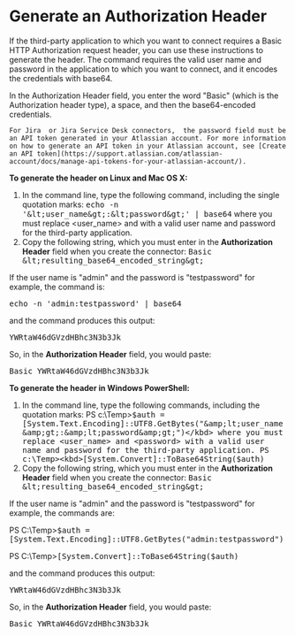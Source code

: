 # Generate an Authorization Header

If the third-party application to which you want to connect requires a Basic HTTP Authorization request header, you can use these instructions to generate the header. The command requires the valid user name and password in the application to which you want to connect, and it encodes the credentials with base64.

In the Authorization Header field, you enter the word "Basic" (which is the Authorization header type), a space, and then the  base64-encoded credentials.

    For Jira  or Jira Service Desk connectors,  the password field must be an API token generated in your Atlassian account. For more information on how to generate an API token in your Atlassian account, see [Create an API token](https://support.atlassian.com/atlassian-account/docs/manage-api-tokens-for-your-atlassian-account/).    
**To generate the header on Linux and Mac OS X:**

1. In the command line, type the following command, including the single quotation marks:
<kbd>echo -n '&amp;lt;user_name&amp;gt;:&amp;lt;password&amp;gt;' | base64</kbd>
where you must replace <user_name> and <password> with a valid user name and password  for the third-party application.
2. Copy the following string, which you must enter in the **Authorization Header** field when you create the connector:
<kbd>Basic &amp;lt;resulting_base64_encoded_string&amp;gt;</kbd>

If the user name is "admin" and the password  is "testpassword" for example, the command is:

<kbd>echo -n 'admin:testpassword' | base64</kbd>

and the command produces this output: 

<kbd>YWRtaW46dGVzdHBhc3N3b3Jk</kbd>

So, in the **Authorization Header** field, you would paste:

<kbd>Basic YWRtaW46dGVzdHBhc3N3b3Jk</kbd>

**To generate the header in Windows PowerShell:**

1. In the command line, type the following commands, including the quotation marks:
PS c:\Temp><kbd>$auth  = [System.Text.Encoding]::UTF8.GetBytes("&amp;lt;user_name&amp;gt;:&amp;lt;password&amp;gt;")</kbd>
where you must replace <user_name> and <password> with a valid user name and  password for the third-party application.
PS c:\Temp><kbd>[System.Convert]::ToBase64String($auth)</kbd>
2. Copy the following string, which you must enter in the **Authorization Header** field when you create the connector:
<kbd>Basic &amp;lt;resulting_base64_encoded_string&amp;gt;</kbd>

If the user name is "admin" and the password is "testpassword" for example, the commands are:

PS C:\Temp><kbd>$auth  = [System.Text.Encoding]::UTF8.GetBytes("admin:testpassword")</kbd>

PS C:\Temp><kbd>[System.Convert]::ToBase64String($auth)</kbd>

and the command produces this output: 

<kbd>YWRtaW46dGVzdHBhc3N3b3Jk</kbd>

So, in the **Authorization Header** field, you would paste:

<kbd>Basic YWRtaW46dGVzdHBhc3N3b3Jk</kbd>
